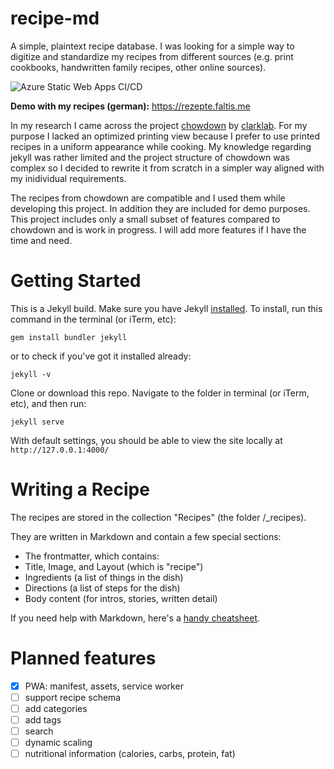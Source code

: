 # recipe-md

A simple, plaintext recipe database. I was looking for a simple way to digitize and standardize my recipes from different sources (e.g. print cookbooks, handwritten family recipes, other online sources). 

![Azure Static Web Apps CI/CD](https://github.com/noahrmal/recipe-md/workflows/Azure%20Static%20Web%20Apps%20CI/CD/badge.svg)

**Demo with my recipes (german):** https://rezepte.faltis.me  

In my research I came across the project [chowdown](https://github.com/clarklab/chowdown) by [clarklab](https://github.com/clarklab). For my purpose I lacked an optimized printing view because I prefer to use printed recipes in a uniform appearance while cooking. My knowledge regarding jekyll was rather limited and the project structure of chowdown was complex so I decided to rewrite it from scratch in a simpler way aligned with my inidividual requirements. 

The recipes from chowdown are compatible and I used them while developing this project. In addition they are included for demo purposes. This project includes only a small subset of features compared to chowdown and is work in progress. I will add more features if I have the time and need.


# Getting Started

This is a Jekyll build. Make sure you have Jekyll [installed](https://jekyllrb.com/). To install, run this command in the terminal (or iTerm, etc):

```gem install bundler jekyll```

or to check if you've got it installed already:

```jekyll -v```

Clone or download this repo. Navigate to the folder in terminal (or iTerm, etc), and then run:

```jekyll serve```

With default settings, you should be able to view the site locally at `http://127.0.0.1:4000/`


# Writing a Recipe

The recipes are stored in the collection "Recipes" (the folder /_recipes).

They are written in Markdown and contain a few special sections:

- The frontmatter, which contains:
 - Title, Image, and Layout (which is "recipe")
 - Ingredients (a list of things in the dish)
 - Directions (a list of steps for the dish)
- Body content (for intros, stories, written detail)

If you need help with Markdown, here's a [handy cheatsheet](https://github.com/adam-p/markdown-here/wiki/Markdown-Cheatsheet).


# Planned features

- [x] PWA: manifest, assets, service worker
- [ ] support recipe schema
- [ ] add categories
- [ ] add tags
- [ ] search
- [ ] dynamic scaling
- [ ] nutritional information (calories, carbs, protein, fat)